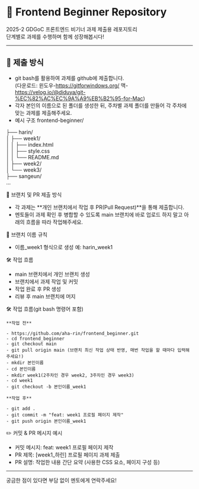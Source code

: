 # 🌱 Frontend Beginner Repository

2025-2 GDGoC 프론트엔드 비기너 과제 제출용 레포지토리  
단계별로 과제를 수행하며 함께 성장해봅시다!

---

## 🧩 제출 방식

- git bash를 활용하여 과제를 github에 제출합니다.  
(다운로드: 윈도우-https://gitforwindows.org/ 맥-https://velog.io/@diduya/git-%EC%82%AC%EC%9A%A9%EB%B2%95-for-Mac)
- 각자 본인의 이름으로 된 폴더를 생성한 뒤, 주차별 과제 폴더를 만들어 각 주차에 맞는 과제를 제출해주세요.
- 예시 구조
frontend-beginner/

├── harin/  
│   ├── week1/  
│   │   ├── index.html  
│   │   ├── style.css  
│   │   └── README.md  
│   ├── week2/  
│   └── week3/  
├── sangeun/  
...

🌿 브랜치 및 PR 제출 방식
- 각 과제는 **개인 브랜치에서 작업 후 PR(Pull Request)**을 통해 제출합니다.
- 멘토들이 과제 확인 후 병합할 수 있도록 main 브랜치에 바로 업로드 하지 말고 아래의 흐름을 따라 작업해주세요.

📌 브랜치 이름 규칙
- 이름_week1 형식으로 생성
예: harin_week1

🛠️ 작업 흐름
- main 브랜치에서 개인 브랜치 생성
- 브랜치에서 과제 작업 및 커밋
- 작업 완료 후 PR 생성
- 리뷰 후 main 브랜치에 머지

🛠️ 작업 흐름(git bash 명령어 포함)

    **작업 전**

    - https://github.com/aha-rin/frontend_beginner.git
    - cd frontend_beginner
    - git checkout main
    - git pull origin main (브랜치 최신 작업 상태 반영, 매번 작업을 할 때마다 입력해주세요!)
    - mkdir 본인이름
    - cd 본인이름
    - mkdir week1(2주차인 경우 week2, 3주차인 경우 week3)
    - cd week1
    - git checkout -b 본인이름_week1

    **작업 후**

    - git add .
    - git commit -m "feat: week1 프로필 페이지 제작"
    - git push origin 본인이름_week1

✏️ 커밋 & PR 메시지 예시
- 커밋 메시지: feat: week1 프로필 페이지 제작
- PR 제목: [week1_하린] 프로필 페이지 과제 제출
- PR 설명: 작업한 내용 간단 요약 (사용한 CSS 요소, 페이지 구성 등)

---

궁금한 점이 있다면 부담 없이 멘토에게 연락주세요!
